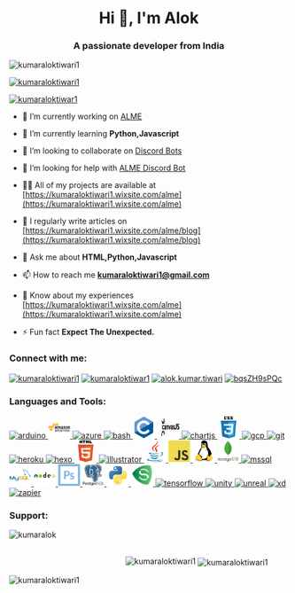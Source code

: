 <h1 align="center">Hi 👋, I'm Alok</h1>
<h3 align="center">A passionate developer from India</h3>

<p align="left"> <img src="https://komarev.com/ghpvc/?username=kumaraloktiwari1&label=Profile%20views&color=00e0ff&style=flat" alt="kumaraloktiwari1" /> </p>

<p align="left"> <a href="https://github.com/ryo-ma/github-profile-trophy"><img src="https://github-profile-trophy.vercel.app/?username=kumaraloktiwari1" alt="kumaraloktiwari1" /></a> </p>

<p align="left"> <a href="https://twitter.com/kumaraloktiwar1" target="blank"><img src="https://img.shields.io/twitter/follow/kumaraloktiwar1?logo=twitter&style=for-the-badge" alt="kumaraloktiwar1" /></a> </p>

- 🔭 I’m currently working on [ALME](https://github.com/AlokALME)

- 🌱 I’m currently learning **Python,Javascript**

- 👯 I’m looking to collaborate on [Discord Bots](https://discord.gg/bqsZH9sPQc)

- 🤝 I’m looking for help with [ALME Discord Bot](https://github.com/AlokALME)

- 👨‍💻 All of my projects are available at [https://kumaraloktiwari1.wixsite.com/alme](https://kumaraloktiwari1.wixsite.com/alme)

- 📝 I regularly write articles on [https://kumaraloktiwari1.wixsite.com/alme/blog](https://kumaraloktiwari1.wixsite.com/alme/blog)

- 💬 Ask me about **HTML,Python,Javascript**

- 📫 How to reach me **kumaraloktiwari1@gmail.com**

- 📄 Know about my experiences [https://kumaraloktiwari1.wixsite.com/alme](https://kumaraloktiwari1.wixsite.com/alme)

- ⚡ Fun fact **Expect The Unexpected.**

<h3 align="left">Connect with me:</h3>
<p align="left">
<a href="https://dev.to/kumaraloktiwari1" target="blank"><img align="center" src="https://cdn.jsdelivr.net/npm/simple-icons@3.0.1/icons/dev-dot-to.svg" alt="kumaraloktiwari1" height="30" width="40" /></a>
<a href="https://twitter.com/kumaraloktiwar1" target="blank"><img align="center" src="https://raw.githubusercontent.com/rahuldkjain/github-profile-readme-generator/master/src/images/icons/Social/twitter.svg" alt="kumaraloktiwar1" height="30" width="40" /></a>
<a href="https://instagram.com/alok.kumar.tiwari" target="blank"><img align="center" src="https://raw.githubusercontent.com/rahuldkjain/github-profile-readme-generator/master/src/images/icons/Social/instagram.svg" alt="alok.kumar.tiwari" height="30" width="40" /></a>
<a href="https://discord.gg/bqsZH9sPQc" target="blank"><img align="center" src="https://raw.githubusercontent.com/rahuldkjain/github-profile-readme-generator/master/src/images/icons/Social/discord.svg" alt="bqsZH9sPQc" height="30" width="40" /></a>
</p>

<h3 align="left">Languages and Tools:</h3>
<p align="left"> <a href="https://www.arduino.cc/" target="_blank"> <img src="https://cdn.worldvectorlogo.com/logos/arduino-1.svg" alt="arduino" width="40" height="40"/> </a> <a href="https://aws.amazon.com" target="_blank"> <img src="https://raw.githubusercontent.com/devicons/devicon/master/icons/amazonwebservices/amazonwebservices-original-wordmark.svg" alt="aws" width="40" height="40"/> </a> <a href="https://azure.microsoft.com/en-in/" target="_blank"> <img src="https://www.vectorlogo.zone/logos/microsoft_azure/microsoft_azure-icon.svg" alt="azure" width="40" height="40"/> </a> <a href="https://www.gnu.org/software/bash/" target="_blank"> <img src="https://www.vectorlogo.zone/logos/gnu_bash/gnu_bash-icon.svg" alt="bash" width="40" height="40"/> </a> <a href="https://www.cprogramming.com/" target="_blank"> <img src="https://raw.githubusercontent.com/devicons/devicon/master/icons/c/c-original.svg" alt="c" width="40" height="40"/> </a> <a href="https://canvasjs.com" target="_blank"> <img src="https://raw.githubusercontent.com/Hardik0307/Hardik0307/master/assets/canvasjs-charts.svg" alt="canvasjs" width="40" height="40"/> </a> <a href="https://www.chartjs.org" target="_blank"> <img src="https://www.chartjs.org/media/logo-title.svg" alt="chartjs" width="40" height="40"/> </a> <a href="https://www.w3schools.com/css/" target="_blank"> <img src="https://raw.githubusercontent.com/devicons/devicon/master/icons/css3/css3-original-wordmark.svg" alt="css3" width="40" height="40"/> </a> <a href="https://cloud.google.com" target="_blank"> <img src="https://www.vectorlogo.zone/logos/google_cloud/google_cloud-icon.svg" alt="gcp" width="40" height="40"/> </a> <a href="https://git-scm.com/" target="_blank"> <img src="https://www.vectorlogo.zone/logos/git-scm/git-scm-icon.svg" alt="git" width="40" height="40"/> </a> <a href="https://heroku.com" target="_blank"> <img src="https://www.vectorlogo.zone/logos/heroku/heroku-icon.svg" alt="heroku" width="40" height="40"/> </a> <a href="hexo.io/" target="_blank"> <img src="https://www.vectorlogo.zone/logos/hexoio/hexoio-icon.svg" alt="hexo" width="40" height="40"/> </a> <a href="https://www.w3.org/html/" target="_blank"> <img src="https://raw.githubusercontent.com/devicons/devicon/master/icons/html5/html5-original-wordmark.svg" alt="html5" width="40" height="40"/> </a> <a href="https://www.adobe.com/in/products/illustrator.html" target="_blank"> <img src="https://www.vectorlogo.zone/logos/adobe_illustrator/adobe_illustrator-icon.svg" alt="illustrator" width="40" height="40"/> </a> <a href="https://www.java.com" target="_blank"> <img src="https://raw.githubusercontent.com/devicons/devicon/master/icons/java/java-original.svg" alt="java" width="40" height="40"/> </a> <a href="https://developer.mozilla.org/en-US/docs/Web/JavaScript" target="_blank"> <img src="https://raw.githubusercontent.com/devicons/devicon/master/icons/javascript/javascript-original.svg" alt="javascript" width="40" height="40"/> </a> <a href="https://www.linux.org/" target="_blank"> <img src="https://raw.githubusercontent.com/devicons/devicon/master/icons/linux/linux-original.svg" alt="linux" width="40" height="40"/> </a> <a href="https://www.mongodb.com/" target="_blank"> <img src="https://raw.githubusercontent.com/devicons/devicon/master/icons/mongodb/mongodb-original-wordmark.svg" alt="mongodb" width="40" height="40"/> </a> <a href="https://www.microsoft.com/en-us/sql-server" target="_blank"> <img src="https://www.svgrepo.com/show/303229/microsoft-sql-server-logo.svg" alt="mssql" width="40" height="40"/> </a> <a href="https://www.mysql.com/" target="_blank"> <img src="https://raw.githubusercontent.com/devicons/devicon/master/icons/mysql/mysql-original-wordmark.svg" alt="mysql" width="40" height="40"/> </a> <a href="https://nodejs.org" target="_blank"> <img src="https://raw.githubusercontent.com/devicons/devicon/master/icons/nodejs/nodejs-original-wordmark.svg" alt="nodejs" width="40" height="40"/> </a> <a href="https://www.photoshop.com/en" target="_blank"> <img src="https://raw.githubusercontent.com/devicons/devicon/master/icons/photoshop/photoshop-line.svg" alt="photoshop" width="40" height="40"/> </a> <a href="https://www.postgresql.org" target="_blank"> <img src="https://raw.githubusercontent.com/devicons/devicon/master/icons/postgresql/postgresql-original-wordmark.svg" alt="postgresql" width="40" height="40"/> </a> <a href="https://www.python.org" target="_blank"> <img src="https://raw.githubusercontent.com/devicons/devicon/master/icons/python/python-original.svg" alt="python" width="40" height="40"/> </a> <a href="https://scully.io/" target="_blank"> <img src="https://raw.githubusercontent.com/scullyio/scully/main/assets/logos/SVG/scullyio-icon.svg" alt="scully" width="40" height="40"/> </a> <a href="https://www.tensorflow.org" target="_blank"> <img src="https://www.vectorlogo.zone/logos/tensorflow/tensorflow-icon.svg" alt="tensorflow" width="40" height="40"/> </a> <a href="https://unity.com/" target="_blank"> <img src="https://www.vectorlogo.zone/logos/unity3d/unity3d-icon.svg" alt="unity" width="40" height="40"/> </a> <a href="https://unrealengine.com/" target="_blank"> <img src="https://raw.githubusercontent.com/kenangundogan/fontisto/036b7eca71aab1bef8e6a0518f7329f13ed62f6b/icons/svg/brand/unreal-engine.svg" alt="unreal" width="40" height="40"/> </a> <a href="https://www.adobe.com/products/xd.html" target="_blank"> <img src="https://cdn.worldvectorlogo.com/logos/adobe-xd.svg" alt="xd" width="40" height="40"/> </a> <a href="https://zapier.com" target="_blank"> <img src="https://www.vectorlogo.zone/logos/zapier/zapier-icon.svg" alt="zapier" width="40" height="40"/> </a> </p>

<h3 align="left">Support:</h3>
<p><a href="https://www.buymeacoffee.com/kumaralok"> <img align="left" src="https://cdn.buymeacoffee.com/buttons/v2/default-yellow.png" height="50" width="210" alt="kumaralok" /></a></p><br><br>

<p><img align="left" src="https://github-readme-stats.vercel.app/api/top-langs?username=kumaraloktiwari1&show_icons=true&theme=dark&cache_seconds=1800&locale=en&layout=compact" alt="kumaraloktiwari1" /></p>

<p>&nbsp;<img align="center" src="https://github-readme-stats.vercel.app/api?username=kumaraloktiwari1&show_icons=true&theme=dark&cache_seconds=1800&locale=en" alt="kumaraloktiwari1" /></p>

<p><img align="center" src="https://github-readme-streak-stats.herokuapp.com/?user=kumaraloktiwari1&theme=dark" alt="kumaraloktiwari1" /></p>


<!---
kumaraloktiwari1/kumaraloktiwari1 is a ✨ special ✨ repository because its `README.md` (this file) appears on your GitHub profile.
You can click the Preview link to take a look at your changes.
--->
